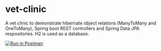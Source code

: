 # vet-clinic
A vet clinic to demonstrate hibernate object relations (ManyToMany and OneToMany), Spring boot REST controllers and Spring Data JPA respositories. H2 is used as a database.

[![Run in Postman](https://run.pstmn.io/button.svg)](https://app.getpostman.com/run-collection/13729925-e1ffe83f-6b44-4e9c-8ad1-197728f3aebb?action=collection%2Ffork&collection-url=entityId%3D13729925-e1ffe83f-6b44-4e9c-8ad1-197728f3aebb%26entityType%3Dcollection%26workspaceId%3D57eccb9f-c33c-4034-afdc-15055b753e92)
